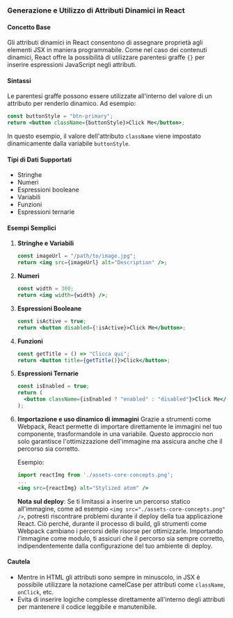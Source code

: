 ### Generazione e Utilizzo di Attributi Dinamici in React

#### Concetto Base

Gli attributi dinamici in React consentono di assegnare proprietà agli elementi JSX in maniera programmabile. Come nel caso dei contenuti dinamici, React offre la possibilità di utilizzare parentesi graffe `{}` per inserire espressioni JavaScript negli attributi.

#### Sintassi

Le parentesi graffe possono essere utilizzate all'interno del valore di un attributo per renderlo dinamico. Ad esempio:

```jsx
const buttonStyle = "btn-primary";
return <button className={buttonStyle}>Click Me</button>;
```

In questo esempio, il valore dell'attributo `className` viene impostato dinamicamente dalla variabile `buttonStyle`.

#### Tipi di Dati Supportati

- Stringhe
- Numeri
- Espressioni booleane
- Variabili
- Funzioni
- Espressioni ternarie

#### Esempi Semplici

1. **Stringhe e Variabili**

   ```jsx
   const imageUrl = "/path/to/image.jpg";
   return <img src={imageUrl} alt="Description" />;
   ```

2. **Numeri**

   ```jsx
   const width = 300;
   return <img width={width} />;
   ```

3. **Espressioni Booleane**

   ```jsx
   const isActive = true;
   return <button disabled={!isActive}>Click Me</button>;
   ```

4. **Funzioni**

   ```jsx
   const getTitle = () => "Clicca qui";
   return <button title={getTitle()}>Click</button>;
   ```

5. **Espressioni Ternarie**

   ```jsx
   const isEnabled = true;
   return (
     <button className={isEnabled ? "enabled" : "disabled"}>Click Me</button>
   );
   ```

6. **Importazione e uso dinamico di immagini**
   Grazie a strumenti come Webpack, React permette di importare direttamente le immagini nel tuo componente, trasformandole in una variabile. Questo approccio non solo garantisce l'ottimizzazione dell'immagine ma assicura anche che il percorso sia corretto.

   Esempio:

   ```jsx
   import reactImg from './assets-core-concepts.png';
   ...
   <img src={reactImg} alt="Stylized atom" />
   ```

   **Nota sul deploy**: Se ti limitassi a inserire un percorso statico all'immagine, come ad esempio `<img src="./assets-core-concepts.png" />`, potresti riscontrare problemi durante il deploy della tua applicazione React. Ciò perché, durante il processo di build, gli strumenti come Webpack cambiano i percorsi delle risorse per ottimizzarle. Importando l'immagine come modulo, ti assicuri che il percorso sia sempre corretto, indipendentemente dalla configurazione del tuo ambiente di deploy.

#### Cautela

- Mentre in HTML gli attributi sono sempre in minuscolo, in JSX è possibile utilizzare la notazione camelCase per attributi come `className`, `onClick`, etc.
- Evita di inserire logiche complesse direttamente all'interno degli attributi per mantenere il codice leggibile e manutenibile.
